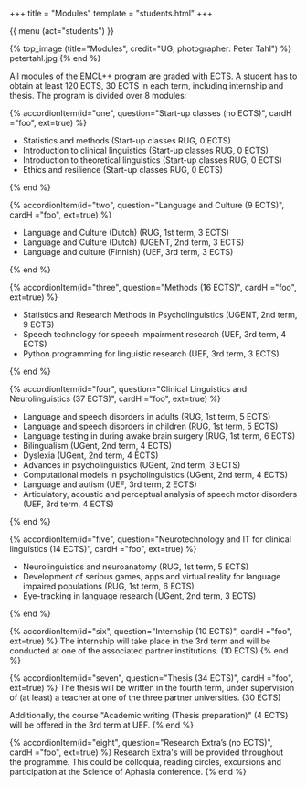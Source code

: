 +++
title = "Modules"
template = "students.html"
+++

{{ menu (act="students") }} 

{% top_image (title="Modules", credit="UG, photographer: Peter Tahl") %}
	petertahl.jpg
{% end %}

<div class="container">

<div id="accordion">

All modules of the EMCL++ program are graded with ECTS. A student has to obtain at least 120 ECTS, 30 ECTS in each term, including internship and thesis. The program is divided over 8 modules: 


{% accordionItem(id="one", question="Start-up classes (no ECTS)", cardH ="foo", ext=true) %}
<ul>
<li> Statistics and methods (Start-up classes RUG, 0 ECTS) </li>
<li> Introduction to clinical linguistics (Start-up classes RUG, 0 ECTS)</li>
<li> Introduction to theoretical linguistics (Start-up classes RUG, 0 ECTS)</li>
<li> Ethics and resilience (Start-up classes RUG, 0 ECTS)</li>
</ul>
{% end %}

{% accordionItem(id="two", question="Language and Culture (9 ECTS)", cardH ="foo", ext=true) %}
<ul>
<li> Language and Culture (Dutch) (RUG, 1st term, 3 ECTS) </li>
<li> Language and Culture (Dutch) (UGENT, 2nd term, 3 ECTS)</li>
<li> Language and culture (Finnish) (UEF, 3rd term, 3 ECTS)</li>
</ul>
{% end %}

{% accordionItem(id="three", question="Methods (16 ECTS)", cardH ="foo", ext=true) %}
<ul>
	<li>Statistics and Research Methods in Psycholinguistics (UGENT, 2nd term, 9 ECTS)</li>
	<li>Speech technology for speech impairment research (UEF, 3rd term, 4 ECTS)</li>
	<li>Python programming for linguistic research (UEF, 3rd term, 3 ECTS)</li>
</ul>
{% end %}

{% accordionItem(id="four", question="Clinical Linguistics and Neurolinguistics (37 ECTS)", cardH ="foo", ext=true) %}
<ul>
	<li>Language and speech disorders in adults (RUG, 1st term, 5 ECTS)</li>
	<li>Language and speech disorders in children (RUG, 1st term, 5 ECTS)</li>
	<li>Language testing in during awake brain surgery (RUG, 1st term, 6 ECTS)</li>
	<li>Bilingualism (UGent, 2nd term, 4 ECTS)</li>
	<li>Dyslexia (UGent, 2nd term, 4 ECTS)</li>
	<li>Advances in psycholinguistics (UGent, 2nd term, 3 ECTS)</li>
	<li>Computational models in psycholinguistics (UGent, 2nd term, 4 ECTS)</li>
	<li>Language and autism (UEF, 3rd term, 2 ECTS)</li>
	<li>Articulatory, acoustic and perceptual analysis of speech motor disorders (UEF, 3rd term, 4 ECTS)</li>
</ul>
{% end %}

{% accordionItem(id="five", question="Neurotechnology and IT for clinical linguistics (14 ECTS)", cardH ="foo", ext=true) %}
<ul>
	<li>Neurolinguistics and neuroanatomy (RUG, 1st term, 5 ECTS)</li>
	<li>Development of serious games, apps and virtual reality for language impaired populations (RUG, 1st term, 6 ECTS)</li>
	<li>Eye-tracking in language research (UGent, 2nd term, 3 ECTS)</li>
</ul>
{% end %}

{% accordionItem(id="six", question="Internship (10 ECTS)", cardH ="foo", ext=true) %}
The internship will take place in the 3rd term and will be conducted at one of the associated partner institutions. (10 ECTS)
{% end %}

{% accordionItem(id="seven", question="Thesis (34 ECTS)", cardH ="foo", ext=true) %}
The thesis will be written in the fourth term, under supervision of (at least) a teacher at one of the three partner universities. (30 ECTS) <br/>

Additionally, the course "Academic writing (Thesis preparation)" (4 ECTS) will be offered in the 3rd term at UEF.
{% end %}

{% accordionItem(id="eight", question="Research Extra’s (no ECTS)", cardH ="foo", ext=true) %}
Research Extra's will be provided throughout the programme. This could be colloquia, reading circles, excursions and participation at the Science of Aphasia conference.
{% end %}

</div>
</div>